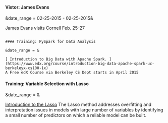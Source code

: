 #### Vistor: James Evans

&date_range = 02-25-2015 - 02-25-2015&

James Evans visits Cornell Feb. 25-27

~~~

#### Training: PySpark for Data Analysis

&date_range = &

[ Introduction to Big Data with Apache Spark. ](https://www.edx.org/course/introduction-big-data-apache-spark-uc-berkeleyx-cs100-1x)
A Free edX Course via Berkeley CS Dept starts in April 2015 

~~~

#### Training: Variable Selection with Lasso 

&date_range = &

[Introduction to the Lasso](http://www.cscu.cornell.edu/workshops/lasso.php)
The Lasso method addresses overfitting and interpretation issues in models with large number of variables
by identifying a small number of predictors on which a reliable model can be built.